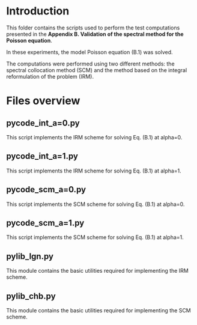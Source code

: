 # Introduction

This folder contains the scripts used to perform the test computations presented in the **Appendix B. Validation of the spectral method for the Poisson equation**.

In these experiments, the model Poisson equation (B.1) was solved.

The computations were performed using two different methods: the spectral collocation method (SCM) and the method based on the integral reformulation of the problem (IRM).

# Files overview
## pycode_int_a=0.py
This script implements the IRM scheme for solving Eq. (B.1) at alpha=0.
## pycode_int_a=1.py
This script implements the IRM scheme for solving Eq. (B.1) at alpha=1.
## pycode_scm_a=0.py
This script implements the SCM scheme for solving Eq. (B.1) at alpha=0.
## pycode_scm_a=1.py
This script implements the SCM scheme for solving Eq. (B.1) at alpha=1.
## pylib_lgn.py
This module contains the basic utilities required for implementing the IRM scheme.
## pylib_chb.py
This module contains the basic utilities required for implementing the SCM scheme.
